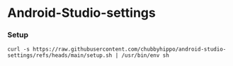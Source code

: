 # Android-Studio-settings
### Setup
```shell
curl -s https://raw.githubusercontent.com/chubbyhippo/android-studio-settings/refs/heads/main/setup.sh | /usr/bin/env sh
```
